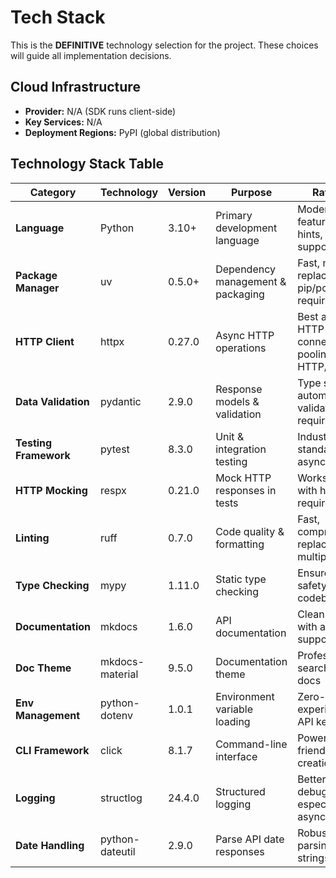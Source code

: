 # Tech Stack

This is the **DEFINITIVE** technology selection for the project. These choices will guide all implementation decisions.

## Cloud Infrastructure
- **Provider:** N/A (SDK runs client-side)
- **Key Services:** N/A 
- **Deployment Regions:** PyPI (global distribution)

## Technology Stack Table

| Category | Technology | Version | Purpose | Rationale |
|----------|------------|---------|---------|-----------|
| **Language** | Python | 3.10+ | Primary development language | Modern Python features, type hints, async support |
| **Package Manager** | uv | 0.5.0+ | Dependency management & packaging | Fast, modern replacement for pip/poetry, PRD requirement |
| **HTTP Client** | httpx | 0.27.0 | Async HTTP operations | Best async HTTP client, connection pooling, HTTP/2 |
| **Data Validation** | pydantic | 2.9.0 | Response models & validation | Type safety, automatic validation, PRD requirement |
| **Testing Framework** | pytest | 8.3.0 | Unit & integration testing | Industry standard, great async support |
| **HTTP Mocking** | respx | 0.21.0 | Mock HTTP responses in tests | Works perfectly with httpx, PRD requirement |
| **Linting** | ruff | 0.7.0 | Code quality & formatting | Fast, comprehensive, replaces multiple tools |
| **Type Checking** | mypy | 1.11.0 | Static type checking | Ensures type safety across codebase |
| **Documentation** | mkdocs | 1.6.0 | API documentation | Clean docs with autodoc support |
| **Doc Theme** | mkdocs-material | 9.5.0 | Documentation theme | Professional, searchable docs |
| **Env Management** | python-dotenv | 1.0.1 | Environment variable loading | Zero-config experience for API keys |
| **CLI Framework** | click | 8.1.7 | Command-line interface | Powerful, user-friendly CLI creation |
| **Logging** | structlog | 24.4.0 | Structured logging | Better debugging, especially for async |
| **Date Handling** | python-dateutil | 2.9.0 | Parse API date responses | Robust date parsing from strings |
